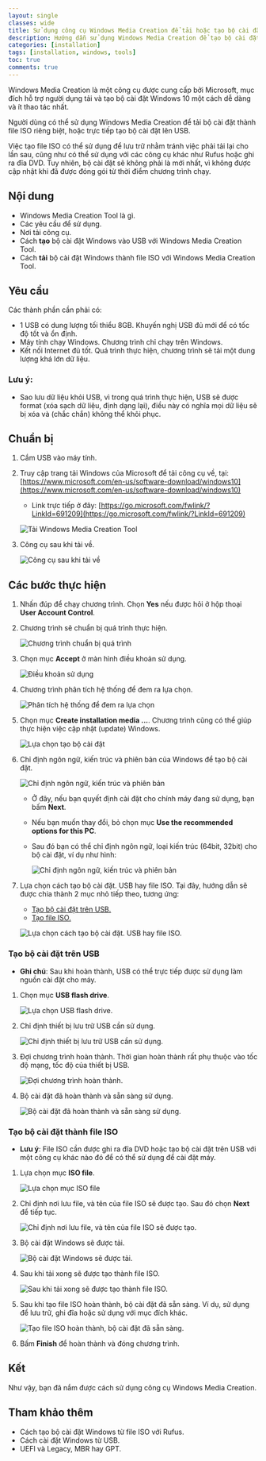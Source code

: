 ```yaml
---
layout: single
classes: wide
title: Sử dụng công cụ Windows Media Creation để tải hoặc tạo bộ cài đặt Windows
description: Hướng dẫn sử dụng Windows Media Creation để tạo bộ cài đặt Windows 10
categories: [installation]
tags: [installation, windows, tools]
toc: true
comments: true
---
```


Windows Media Creation là một công cụ được cung cấp bởi Microsoft, mục đích hỗ trợ người dụng tải và tạo bộ cài đặt Windows 10 một cách dễ dàng và ít thao tác nhất.

Người dùng có thể sử dụng Windows Media Creation để tải bộ cài đặt thành file ISO riêng biệt, hoặc trực tiếp tạo bộ cài đặt lên USB.

Việc tạo file ISO có thể sử dụng để lưu trữ nhằm tránh việc phải tải lại cho lần sau, cũng như có thể sử dụng với các công cụ khác như Rufus hoặc ghi ra đĩa DVD. Tuy nhiên, bộ cài đặt sẽ không phải là mới nhất, vì không được cập nhật khi đã được đóng gói từ thời điểm chương trình chạy.

## Nội dung

- Windows Media Creation Tool là gì.
- Các yêu cầu để sử dụng.
- Nơi tải công cụ.
- Cách **tạo** bộ cài đặt Windows vào USB với Windows Media Creation Tool.
- Cách **tải** bộ cài đặt Windows thành file ISO với Windows Media Creation Tool.

## Yêu cầu

Các thành phần cần phải có:

- 1 USB có dung lượng tối thiểu 8GB. Khuyến nghị USB đủ mới để có tốc độ tốt và ổn định.
- Máy tính chạy Windows. Chương trình chỉ chạy trên Windows.
- Kết nối Internet đủ tốt. Quá trình thực hiện, chương trình sẽ tải một dung lượng khá lớn dữ liệu.

### Lưu ý:

- Sao lưu dữ liệu khỏi USB, vì trong quá trình thực hiện, USB sẽ được format (xóa sạch dữ liệu, định dạng lại), điều này có nghĩa mọi dữ liệu sẽ bị xóa và (chắc chắn) không thể khôi phục.

## Chuẩn bị

1. Cắm USB vào máy tính.
2. Truy cập trang tải Windows của Microsoft để tải công cụ về, tại: [https://www.microsoft.com/en-us/software-download/windows10](https://www.microsoft.com/en-us/software-download/windows10)

    - Link trực tiếp ở đây: [https://go.microsoft.com/fwlink/?LinkId=691209](https://go.microsoft.com/fwlink/?LinkId=691209)

    ![Tải Windows Media Creation Tool](/assets/media/190322/2019-03-22-11-37-30-2.png)

3. Công cụ sau khi tải về.

    ![Công cụ sau khi tải về](/assets/media/190322/2019-03-22-12-42-03.png)

## Các bước thực hiện

1. Nhấn đúp để chạy chương trình. Chọn **Yes** nếu được hỏi ở hộp thoại **User Account Control**.
2. Chương trình sẽ chuẩn bị quá trình thực hiện.

    ![Chương trình chuẩn bị quá trình](/assets/media/190322/2019-03-22-12-04-26-7.png)

3. Chọn mục **Accept** ở màn hình điều khoản sử dụng.

    ![Điều khoản sử dụng](/assets/media/190322/2019-03-22-12-06-28.png)

4. Chương trình phân tích hệ thống để đem ra lựa chọn.

    ![Phân tích hệ thống để đem ra lựa chọn](/assets/media/190322/2019-03-22-12-07-12-b.png)

5. Chọn mục **Create installation media ...**. Chương trình cũng có thể giúp thực hiện việc cập nhật (update) Windows. 

    ![Lựa chọn tạo bộ cài đặt](/assets/media/190322/2019-03-22-12-09-44-c.png)

6. Chỉ định ngôn ngữ, kiến trúc và phiên bản của Windows để tạo bộ cài đặt.

    ![Chỉ định ngôn ngữ, kiến trúc và phiên bản](/assets/media/190322/2019-03-22-12-09-57-d.png)

    - Ở đây, nếu bạn quyết định cài đặt cho chính máy đang sử dụng, bạn bấm **Next**.
    - Nếu bạn muốn thay đổi, bỏ chọn mục **Use the recommended options for this PC**.
    - Sau đó bạn có thể chỉ định ngôn ngữ, loại kiến trúc (64bit, 32bit) cho bộ cài đặt, ví dụ như hình:

        ![Chỉ định ngôn ngữ, kiến trúc và phiên bản](/assets/media/190322/2019-03-22-12-32-14.png)

7. Lựa chọn cách tạo bộ cài đặt. USB hay file ISO. Tại đây, hướng dẫn sẽ được chia thành 2 mục nhỏ tiếp theo, tương ứng:
    - [Tạo bộ cài đặt trên USB.](#tạo-bộ-cài-đặt-trên-usb)
    - [Tạo file ISO.](#tạo-bộ-cài-đặt-thành-file-iso)

    ![Lựa chọn cách tạo bộ cài đặt. USB hay file ISO.](/assets/media/190322/2019-03-22-12-38-07.png)

### Tạo bộ cài đặt trên USB

- **Ghi chú**: Sau khi hoàn thành, USB có thể trực tiếp được sử dụng làm nguồn cài đặt cho máy.

1. Chọn mục **USB flash drive**.

    ![Lựa chọn USB flash drive.](/assets/media/190322/2019-03-22-13-17-28.png)

2. Chỉ định thiết bị lưu trữ USB cần sử dụng.

    ![Chỉ định thiết bị lưu trữ USB cần sử dụng.](/assets/media/190322/2019-03-22-13-16-06.png)

3. Đợi chương trình hoàn thành. Thời gian hoàn thành rất phụ thuộc vào tốc độ mạng, tốc độ của thiết bị USB.

    ![Đợi chương trình hoàn thành.](/assets/media/190322/2019-03-22-13-26-22.png)

4. Bộ cài đặt đã hoàn thành và sẵn sàng sử dụng.

    ![Bộ cài đặt đã hoàn thành và sẵn sàng sử dụng.](/assets/media/190322/2019-03-22-14-07-26.png)

### Tạo bộ cài đặt thành file ISO

- **Lưu ý**: File ISO cần được ghi ra đĩa DVD hoặc tạo bộ cài đặt trên USB với một công cụ khác nào đó để có thể sử dụng để cài đặt máy.

1. Lựa chọn mục **ISO file**.

    ![Lựa chọn mục **ISO file**](/assets/media/190322/2019-03-22-12-46-53.png)

2. Chỉ định nơi lưu file, và tên của file ISO sẽ được tạo. Sau đó chọn **Next** để tiếp tục.

    ![Chỉ định nơi lưu file, và tên của file ISO sẽ được tạo.](/assets/media/190322/2019-03-22-12-49-50.png)

3. Bộ cài đặt Windows sẽ được tải.

    ![Bộ cài đặt Windows sẽ được tải.](/assets/media/190322/2019-03-22-12-52-14.png)

4. Sau khi tải xong sẽ được tạo thành file ISO.

    ![Sau khi tải xong sẽ được tạo thành file ISO.](/assets/media/190322/2019-03-22-12-52-52.png)

5. Sau khi tạo file ISO hoàn thành, bộ cài đặt đã sẵn sàng. Ví dụ, sử dụng để lưu trữ, ghi đĩa hoặc sử dụng với mục đích khác.

    ![Tạo file ISO hoàn thành, bộ cài đặt đã sẵn sàng.](/assets/media/190322/2019-03-22-13-41-50.png)

6. Bấm **Finish** để hoàn thành và đóng chương trình.

## Kết

Như vậy, bạn đã nắm được cách sử dụng công cụ Windows Media Creation.

## Tham khảo thêm

- Cách tạo bộ cài đặt Windows từ file ISO với Rufus.
- Cách cài đặt Windows từ USB.
- UEFI và Legacy, MBR hay GPT.
